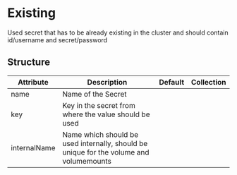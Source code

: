 # Existing 
 

 Used secret that has to be already existing in the cluster and should contain id/username and secret/password


## Structure 
 

| Attribute    | Description                                                                             | Default | Collection  |
| ------------ | --------------------------------------------------------------------------------------- | ------- | ----------  |
| name         | Name of the Secret                                                                      |         |             |
| key          | Key in the secret from where the value should be used                                   |         |             |
| internalName | Name which should be used internally, should be unique for the volume and volumemounts  |         |             |